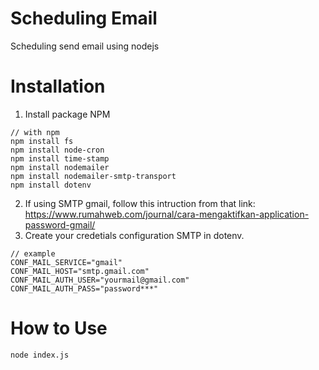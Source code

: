 # Scheduling Email
Scheduling send email using nodejs

# Installation
1. Install package NPM
```
// with npm
npm install fs
npm install node-cron
npm install time-stamp
npm install nodemailer
npm install nodemailer-smtp-transport
npm install dotenv
```
2. If using SMTP gmail, follow this intruction from that link:
   https://www.rumahweb.com/journal/cara-mengaktifkan-application-password-gmail/
4. Create your credetials configuration SMTP in dotenv.
```
// example
CONF_MAIL_SERVICE="gmail"
CONF_MAIL_HOST="smtp.gmail.com"
CONF_MAIL_AUTH_USER="yourmail@gmail.com"
CONF_MAIL_AUTH_PASS="password***"
```

# How to Use
```
node index.js
```
